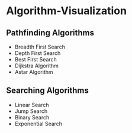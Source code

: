 # Algorithm-Visualization



## Pathfinding Algorithms

* Breadth First Search
* Depth First Search
* Best First Search
* Dijkstra Algorithm
* Astar Algorithm

## Searching Algorithms

* Linear Search
* Jump Search
* Binary Search
* Exponential Search

